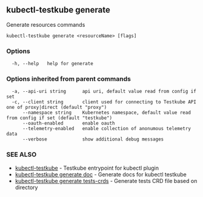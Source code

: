 ## kubectl-testkube generate

Generate resources commands

```
kubectl-testkube generate <resourceName> [flags]
```

### Options

```
  -h, --help   help for generate
```

### Options inherited from parent commands

```
  -a, --api-uri string      api uri, default value read from config if set
  -c, --client string       client used for connecting to Testkube API one of proxy|direct (default "proxy")
      --namespace string    Kubernetes namespace, default value read from config if set (default "testkube")
      --oauth-enabled       enable oauth
      --telemetry-enabled   enable collection of anonumous telemetry data
      --verbose             show additional debug messages
```

### SEE ALSO

* [kubectl-testkube](kubectl-testkube.md)	 - Testkube entrypoint for kubectl plugin
* [kubectl-testkube generate doc](kubectl-testkube_generate_doc.md)	 - Generate docs for kubectl testkube
* [kubectl-testkube generate tests-crds](kubectl-testkube_generate_tests-crds.md)	 - Generate tests CRD file based on directory

